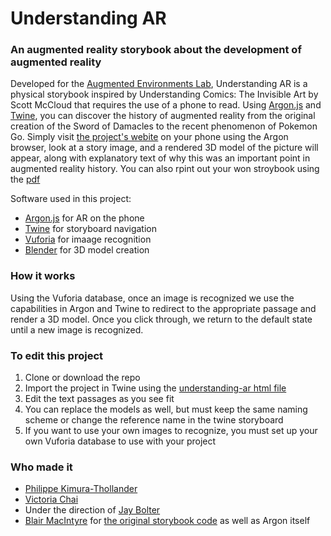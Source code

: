 # Understanding AR
### An augmented reality storybook about the development of augmented reality

Developed for the [Augmented Environments Lab](http://ael.gatech.edu/lab/), Understanding AR is a physical storybook inspired by Understanding Comics: The Invisible Art by Scott McCloud that
requires the use of a phone to read. Using [Argon.js](http://argonjs.io/) and [Twine](https://twinery.org/), you can discover the history of augmented reality from the
original creation of the Sword of Damacles to the recent phenomenon of Pokemon Go. Simply visit [the project's webite](http://philkt.me/understanding-ar-twine) on
your phone using the Argon browser, look at a story image, and a rendered 3D model of the picture will appear, along with
explanatory text of why this was an important point in augmented reality history. You can also rpint out your won stroybook using the [pdf](storybook.pdf)

Software used in this project:
* [Argon.js](http://argonjs.io/) for AR on the phone
* [Twine](https://twinery.org/) for storyboard navigation
* [Vuforia](https://www.vuforia.com/) for imaage recognition
* [Blender](https://www.blender.org/) for 3D model creation

### How it works
Using the Vuforia database, once an image is recognized we use the capabilities in Argon and Twine to redirect to the appropriate passage and render a 3D model.
Once you click through, we return to the default state until a new image is recognized.


### To edit this project
1. Clone or download the repo
2. Import the project in Twine using the [understanding-ar html file](understanding-ar.html)
3. Edit the text passages as you see fit
4. You can replace the models as well, but must keep the same naming scheme or change the reference name in the twine storyboard
5. If you want to use your own images to recognize, you must set up your own Vuforia database to use with your project

### Who made it
* [Philippe Kimura-Thollander](http://philkt.me)
* [Victoria Chai](http://victoriachai.me)
* Under the direction of [Jay Bolter](http://www.jdbolter.net/)
* [Blair MacIntyre](https://blairmacintyre.me/) for [the original storybook code](https://github.com/blairmacintyre/oldfashioned) as well as Argon itself
